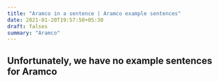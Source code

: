 ```yaml
---
title: "Aramco in a sentence | Aramco example sentences"
date: 2021-01-20T19:57:50+05:30
draft: falses
summary: "Aramco"
---
```

## Unfortunately, we have no example sentences for Aramco                 
